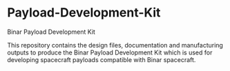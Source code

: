 # Payload-Development-Kit
Binar Payload Development Kit

This repository contains the design files, documentation and manufacturing outputs to produce the Binar Payload Development Kit which is used for developing spacecraft payloads compatible with Binar spacecraft.
